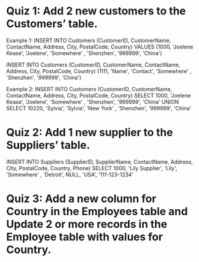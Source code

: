 
# Quiz 1: Add 2 new customers to the Customers’ table.
Example 1: 
INSERT INTO Customers
(CustomerID,	CustomerName, ContactName,	Address,	City,	PostalCode,	Country)
VALUES  (1000, 'Joelene Kease', 'Joelene', 'Somewhere' , 'Shenzhen', '999999', 'China')

INSERT INTO Customers
(CustomerID,	CustomerName, ContactName,	Address,	City,	PostalCode,	Country)
 (1111, 'Name', 'Contact', 'Somewhere' , 'Shenzhen', '999999', 'China')


Example 2: 
INSERT INTO Customers
(CustomerID,	CustomerName, ContactName,	Address,	City,	PostalCode,	Country)
SELECT 1000, 'Joelene Kease', 'Joelene', 'Somewhere' , 'Shenzhen', '999999', 'China'
UNION
SELECT 10220, 'Sylvia', 'Sylvia', 'New York' , 'Shenzhen', '999999', 'China'



# Quiz 2: Add 1 new supplier to the Suppliers’ table.

INSERT INTO Suppliers
(SupplierID,		SupplierName,		ContactName,		Address,	City,	PostalCode,	Country,	Phone)
SELECT 1000, 'Lily Supplier', 'Lily', 'Somewhere' , 'Detroit', NULL, 'USA', '111-123-1234'

# Quiz 3: Add a new column for Country in the Employees table and Update 2 or more records in the Employee table with values for Country.
